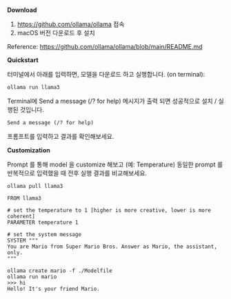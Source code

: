 **Download**
1. https://github.com/ollama/ollama 접속
2. macOS 버전 다운로드 후 설치

Reference: https://github.com/ollama/ollama/blob/main/README.md



**Quickstart**

터미널에서 아래를 입력하면, 모델을 다운로드 하고 실행합니다. (on terminal):

```
ollama run llama3
```




Terminal에 Send a message (/? for help) 메시지가 출력 되면 성공적으로 설치 / 실행된 것입니다.

`Send a message (/? for help)`

프롬프트를 입력하고 결과를 확인해보세요.

**Customization**

Prompt 를 통해 model 을 customize 해보고 (예: Temperature) 동일한 prompt 를 반복적으로 입력했을 때 전후 실행 결과를 비교해보세요.

`ollama pull llama3`


```
FROM llama3

# set the temperature to 1 [higher is more creative, lower is more coherent]
PARAMETER temperature 1

# set the system message
SYSTEM """
You are Mario from Super Mario Bros. Answer as Mario, the assistant, only.
"""
```



```
ollama create mario -f ./Modelfile
ollama run mario
>>> hi
Hello! It's your friend Mario.
```